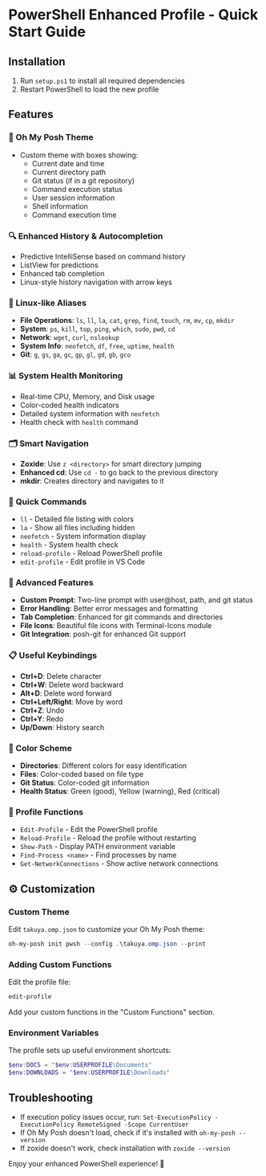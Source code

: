 # PowerShell Enhanced Profile - Quick Start Guide

## Installation
1. Run `setup.ps1` to install all required dependencies
2. Restart PowerShell to load the new profile

## Features

### 🎨 Oh My Posh Theme
- Custom theme with boxes showing:
  - Current date and time
  - Current directory path
  - Git status (if in a git repository)
  - Command execution status
  - User session information
  - Shell information
  - Command execution time

### 🔍 Enhanced History & Autocompletion
- Predictive IntelliSense based on command history
- ListView for predictions
- Enhanced tab completion
- Linux-style history navigation with arrow keys

### 🐧 Linux-like Aliases
- **File Operations**: `ls`, `ll`, `la`, `cat`, `grep`, `find`, `touch`, `rm`, `mv`, `cp`, `mkdir`
- **System**: `ps`, `kill`, `top`, `ping`, `which`, `sudo`, `pwd`, `cd`
- **Network**: `wget`, `curl`, `nslookup`
- **System Info**: `neofetch`, `df`, `free`, `uptime`, `health`
- **Git**: `g`, `gs`, `ga`, `gc`, `gp`, `gl`, `gd`, `gb`, `gco`

### 📊 System Health Monitoring
- Real-time CPU, Memory, and Disk usage
- Color-coded health indicators
- Detailed system information with `neofetch`
- Health check with `health` command

### 🗂️ Smart Navigation
- **Zoxide**: Use `z <directory>` for smart directory jumping
- **Enhanced cd**: Use `cd -` to go back to the previous directory
- **mkdir**: Creates directory and navigates to it

### 🎯 Quick Commands
- `ll` - Detailed file listing with colors
- `la` - Show all files including hidden
- `neofetch` - System information display
- `health` - System health check
- `reload-profile` - Reload PowerShell profile
- `edit-profile` - Edit profile in VS Code

### 🔧 Advanced Features
- **Custom Prompt**: Two-line prompt with user@host, path, and git status
- **Error Handling**: Better error messages and formatting
- **Tab Completion**: Enhanced for git commands and directories
- **File Icons**: Beautiful file icons with Terminal-Icons module
- **Git Integration**: posh-git for enhanced Git support

### 📋 Useful Keybindings
- **Ctrl+D**: Delete character
- **Ctrl+W**: Delete word backward
- **Alt+D**: Delete word forward
- **Ctrl+Left/Right**: Move by word
- **Ctrl+Z**: Undo
- **Ctrl+Y**: Redo
- **Up/Down**: History search

### 🎨 Color Scheme
- **Directories**: Different colors for easy identification
- **Files**: Color-coded based on file type
- **Git Status**: Color-coded git information
- **Health Status**: Green (good), Yellow (warning), Red (critical)

### 📝 Profile Functions
- `Edit-Profile` - Edit the PowerShell profile
- `Reload-Profile` - Reload the profile without restarting
- `Show-Path` - Display PATH environment variable
- `Find-Process <name>` - Find processes by name
- `Get-NetworkConnections` - Show active network connections

## ⚙️ Customization

### Custom Theme
Edit `takuya.omp.json` to customize your Oh My Posh theme:

```powershell
oh-my-posh init pwsh --config .\takuya.omp.json --print
```

### Adding Custom Functions
Edit the profile file:

```powershell
edit-profile
```

Add your custom functions in the "Custom Functions" section.

### Environment Variables
The profile sets up useful environment shortcuts:

```powershell
$env:DOCS = "$env:USERPROFILE\Documents"
$env:DOWNLOADS = "$env:USERPROFILE\Downloads"
```

## Troubleshooting
- If execution policy issues occur, run: `Set-ExecutionPolicy -ExecutionPolicy RemoteSigned -Scope CurrentUser`
- If Oh My Posh doesn't load, check if it's installed with `oh-my-posh --version`
- If zoxide doesn't work, check installation with `zoxide --version`

Enjoy your enhanced PowerShell experience! 🚀
